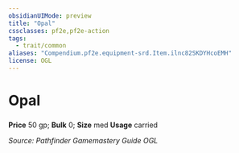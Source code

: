 ```yaml
---
obsidianUIMode: preview
title: "Opal"
cssclasses: pf2e,pf2e-action
tags:
  - trait/common
aliases: "Compendium.pf2e.equipment-srd.Item.ilnc82SKDYHcoEMH"
license: OGL
---
```

# Opal

### 


**Price** 50 gp; 
**Bulk** 0; **Size** med
**Usage** carried



*Source: Pathfinder Gamemastery Guide*
*OGL*